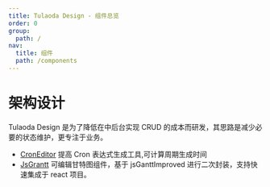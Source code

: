 ```yaml
---
title: Tulaoda Design - 组件总览
order: 0
group:
  path: /
nav:
  title: 组件
  path: /components
---
```


# 架构设计

Tulaoda Design 是为了降低在中后台实现 CRUD 的成本而研发，其思路是减少必要的状态维护，更专注于业务。

- [CronEditor](/components/cron-editor) 提高 Cron 表达式生成工具,可计算周期生成时间
- [JsGrantt](/components/jsgantt) 可编辑甘特图组件，基于 jsGanttImproved 进行二次封装，支持快速集成于 react 项目。
